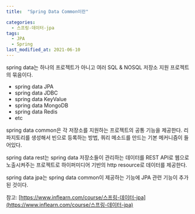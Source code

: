 ```yaml
---
title:  "Spring Data Common이란"

categories:
  - 스프링-데이터-jpa
tags:
  - JPA
  - Spring
last_modified_at: 2021-06-10
---
```


spring data는 하나의 프로젝트가 아니고 여러 SQL & NOSQL 저장소 지원 프로젝트의 묶음이다.
* spring data JPA
* spring data JDBC
* spring data KeyValue
* spring data MongoDB
* spring data Redis 
* etc

spring data common은 각 저장소를 지원하는 프로젝트의 공통 기능을 제공한다.
리파지토리를 생성해서 빈으로 등록하는 방법, 쿼리 메소드를 만드는 기본 메커니즘이 들어있다.

spring data rest는 spring data 저장소들이 관리하는 데이터를 REST API로 웹으로 노출시켜주는 프로젝트로
하이퍼미디어 기반의 http resource로 데이터를 제공한다.

spring data jpa는 spring data common이 제공하는 기능에 JPA 관련 기능이 추가된 것이다.



참고: [https://www.inflearn.com/course/스프링-데이터-jpa](https://www.inflearn.com/course/스프링-데이터-jpa)